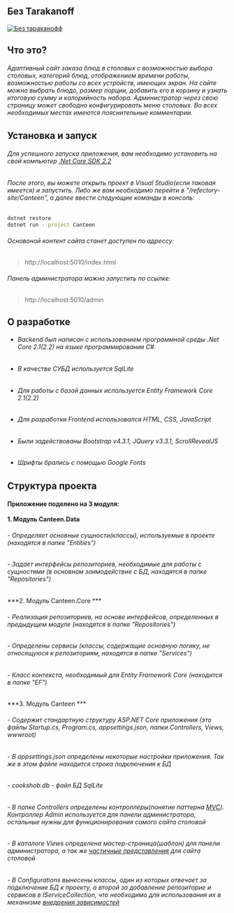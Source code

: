 ##  Без Tarakanoff
[![Без тараканофф](https://i.ibb.co/nk5F5b1/logoMint.jpg "Без тараканофф")](https://i.ibb.co/nk5F5b1/logoMint.jpg "Без тараканофф")

## Что это?
###### Адаптивный сайт заказа блюд в столовых с возможностью выбора столовых, категорий блюд, отображением времени работы, возможностью работы со всех устройств, имеющих экран. На сайте можно выбрать блюдо, размер порции, добавить его в корзину и узнать итоговую сумму и калорийность набора. Администратор через свою страницу может свободно конфигурировать меню столовых. Во всех необходимых местах имеются пояснительные комментарии.

## Установка и запуск
###### Для успешного запуска приложения, вам необходимо установить на свой компьютер [.Net Core SDK 2.2](https://dotnet.microsoft.com/download ".Net Core SDK 2.2") 

###### После этого, вы можете открыть проект в Visual Studio(если таковая имеется) и запустить. Либо же вам необходимо перейти в "/refectory-site/Canteen", а далее ввести следующие команды в консоль:

```bash
dotnet restore
dotnet run --project Canteen
```
###### Основоной контент сайта станет доступен по адрессу: 
>  http://localhost:5010/index.html

###### Панель администратора можно запустить по ссылке:
>  http://localhost:5010/admin

## О разработке

- ###### Backend был написан с использованием программной среды .Net Core 2.1(2.2) на языке программирования C#.
- ###### В качестве СУБД используется SqlLite
- ###### Для работы с базой данных используется Entity Framework Core 2.1(2.2)
- ###### Для разработки Frontend использовался HTML, CSS, JavaScript
- ###### Были задействованы Bootstrap v4.3.1, JQuery v3.3.1, ScrollRevealJS
- ###### Шрифты брались с помощью Google Fonts

## Структура проекта
#### Приложение поделено на 3 модуля:
<b>1. Модуль Canteen.Data</b>
###### - Определяет основные сущности(классы), используемые в проекте (находятся в папке "Entities")
###### - Задает интерфейсы репозиториев, необходимые для работы с сущностями (в основном заимодействие с БД, находятся в папке "Repositories")
***2. Модуль Canteen.Core ***
###### - Реализация репозиториев, на основе интерфейсов, определенных в предыдущем модуле (находятся в папке "Repositories")
###### - Определены сервисы (классы, содержащие основную логику, не относящуюся к репозиториям, находятся в папке "Services")
###### - Класс контекста, необходимый для Entity Framework Core (находится в папке "EF")
***3. Модуль Canteen ***
###### - Содержит стандартную структуру ASP.NET Core приложения (это файлы Startup.cs, Program.cs, appsettings.json, папки Controllers, Views, wwwroot)
###### - В appsettings.json определены некоторые настройки приложения. Так же в этом файле находится строка подключения к БД
###### - cookshob.db - файл БД SqlLite
###### - В папке Controllers определены контроллеры(понятие паттерна [MVC](https://ru.wikipedia.org/wiki/Model-View-Controller "MVC")). Контроллер Admin используется для панели администратора, остальные нужны для функционирования самого сайта столовой
###### - В каталоге Views определена мастер-страница(шаблон) для панели администратора, а так же [частичные представления](https://metanit.com/sharp/aspnet5/7.5.php "частичные представления") для сайта столовой
###### - В Configurations вынесены классы, один из которых отвечает за подключение БД к проекту, а второй за добавление репозиторие и сервисов в IServiceCollection, что необходимо для использования их в механизме [внедрения зависимостей](https://ru.wikipedia.org/wiki/%D0%92%D0%BD%D0%B5%D0%B4%D1%80%D0%B5%D0%BD%D0%B8%D0%B5_%D0%B7%D0%B0%D0%B2%D0%B8%D1%81%D0%B8%D0%BC%D0%BE%D1%81%D1%82%D0%B8 "внедрения зависимостей")




